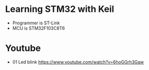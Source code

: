 # Learning STM32 with Keil
- Programmer is ST-Link
- MCU is STM32F103C8T6

# Youtube
- 01 Led blink https://www.youtube.com/watch?v=6hoGGrh3Gaw

